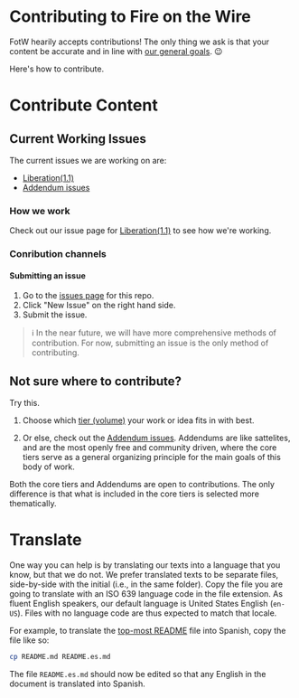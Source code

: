 # Contributing to Fire on the Wire

FotW hearily accepts contributions! The only thing we ask is that your content be accurate and in line with [our general goals](issues/shared.md#goals). :wink:

Here's how to contribute.

# Contribute Content

## Current Working Issues

The current issues we are working on are:

* [Liberation(1.1)](https://github.com/aubrel/fire-on-the-wire/wiki/Liberation(1.1))
* [Addendum issues](https://github.com/aubrel/fire-on-the-wire/wiki)

### How we work

Check out our issue page for [Liberation(1.1)](https://github.com/aubrel/fire-on-the-wire/wiki/Liberation(1.1)) to see how we're working.

### Conribution channels

#### Submitting an issue

1. Go to the [issues page](https://github.com/aubrel/fire-on-the-wire/issues) for this repo.
1. Click "New Issue" on the right hand side.
1. Submit the issue.

> :information_source: In the near future, we will have more comprehensive methods of contribution. For now, submitting an issue is the only method of contributing.


## Not sure where to contribute?

Try this.

1. Choose which [tier (volume)](issues/README.md#issues) your work or idea fits in with best.

1. Or else, check out the [Addendum issues](issues/addendum). Addendums are like sattelites, and are the most openly free and community driven, where the core tiers serve as a general organizing principle for the main goals of this body of work.

Both the core tiers and Addendums are open to contributions. The only difference is that what is included in the core tiers is selected more thematically.

# Translate

One way you can help is by translating our texts into a language that you know, but that we do not. We prefer translated texts to be separate files, side-by-side with the initial (i.e., in the same folder). Copy the file you are going to translate with an ISO 639 language code in the file extension. As fluent English speakers, our default language is United States English (`en-US`). Files with no language code are thus expected to match that locale.

For example, to translate the [top-most README](README.md) file into Spanish, copy the file like so:

```sh
cp README.md README.es.md
```

The file `README.es.md` should now be edited so that any English in the document is translated into Spanish.
